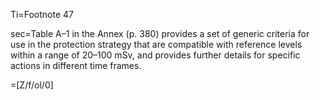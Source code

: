 Ti=Footnote 47

sec=Table A–1 in the Annex (p. 380) provides a set of generic criteria for use in the protection strategy that are compatible with reference levels within a range of 20–100 mSv, and provides further details for specific actions in different time frames.

=[Z/f/ol/0]
